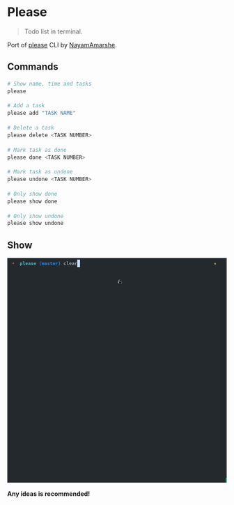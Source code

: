 # Please

> Todo list in terminal.

Port of [please](https://github.com/NayamAmarshe/please) CLI by [NayamAmarshe](https://github.com/NayamAmarshe).

## Commands

```bash
# Show name, time and tasks
please

# Add a task
please add "TASK NAME"

# Delete a task
please delete <TASK NUMBER>

# Mark task as done
please done <TASK NUMBER>

# Mark task as undone
please undone <TASK NUMBER>

# Only show done
please show done

# Only show undone
please show undone
```

## Show

![demo](images/demo.gif)

**Any ideas is recommended!**
